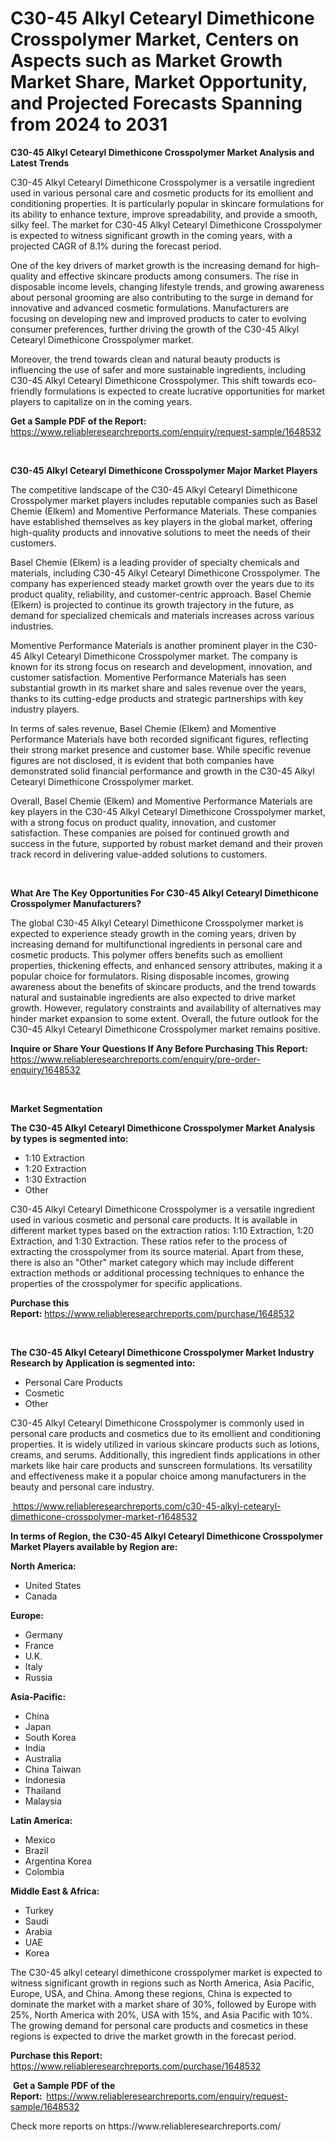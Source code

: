 <p><h1>C30-45 Alkyl Cetearyl Dimethicone Crosspolymer Market, Centers on Aspects such as Market Growth Market Share, Market Opportunity, and Projected Forecasts Spanning from 2024 to 2031</h1></p><p><strong>C30-45 Alkyl Cetearyl Dimethicone Crosspolymer Market Analysis and Latest Trends</strong></p>
<p><p>C30-45 Alkyl Cetearyl Dimethicone Crosspolymer is a versatile ingredient used in various personal care and cosmetic products for its emollient and conditioning properties. It is particularly popular in skincare formulations for its ability to enhance texture, improve spreadability, and provide a smooth, silky feel. The market for C30-45 Alkyl Cetearyl Dimethicone Crosspolymer is expected to witness significant growth in the coming years, with a projected CAGR of 8.1% during the forecast period.</p><p>One of the key drivers of market growth is the increasing demand for high-quality and effective skincare products among consumers. The rise in disposable income levels, changing lifestyle trends, and growing awareness about personal grooming are also contributing to the surge in demand for innovative and advanced cosmetic formulations. Manufacturers are focusing on developing new and improved products to cater to evolving consumer preferences, further driving the growth of the C30-45 Alkyl Cetearyl Dimethicone Crosspolymer market.</p><p>Moreover, the trend towards clean and natural beauty products is influencing the use of safer and more sustainable ingredients, including C30-45 Alkyl Cetearyl Dimethicone Crosspolymer. This shift towards eco-friendly formulations is expected to create lucrative opportunities for market players to capitalize on in the coming years.</p></p>
<p><strong>Get a Sample PDF of the Report:&nbsp;</strong> <a href="https://www.reliableresearchreports.com/enquiry/request-sample/1648532">https://www.reliableresearchreports.com/enquiry/request-sample/1648532</a></p>
<p>&nbsp;</p>
<p><strong>C30-45 Alkyl Cetearyl Dimethicone Crosspolymer Major Market Players</strong></p>
<p><p>The competitive landscape of the C30-45 Alkyl Cetearyl Dimethicone Crosspolymer market players includes reputable companies such as Basel Chemie (Elkem) and Momentive Performance Materials. These companies have established themselves as key players in the global market, offering high-quality products and innovative solutions to meet the needs of their customers.</p><p>Basel Chemie (Elkem) is a leading provider of specialty chemicals and materials, including C30-45 Alkyl Cetearyl Dimethicone Crosspolymer. The company has experienced steady market growth over the years due to its product quality, reliability, and customer-centric approach. Basel Chemie (Elkem) is projected to continue its growth trajectory in the future, as demand for specialized chemicals and materials increases across various industries.</p><p>Momentive Performance Materials is another prominent player in the C30-45 Alkyl Cetearyl Dimethicone Crosspolymer market. The company is known for its strong focus on research and development, innovation, and customer satisfaction. Momentive Performance Materials has seen substantial growth in its market share and sales revenue over the years, thanks to its cutting-edge products and strategic partnerships with key industry players.</p><p>In terms of sales revenue, Basel Chemie (Elkem) and Momentive Performance Materials have both recorded significant figures, reflecting their strong market presence and customer base. While specific revenue figures are not disclosed, it is evident that both companies have demonstrated solid financial performance and growth in the C30-45 Alkyl Cetearyl Dimethicone Crosspolymer market.</p><p>Overall, Basel Chemie (Elkem) and Momentive Performance Materials are key players in the C30-45 Alkyl Cetearyl Dimethicone Crosspolymer market, with a strong focus on product quality, innovation, and customer satisfaction. These companies are poised for continued growth and success in the future, supported by robust market demand and their proven track record in delivering value-added solutions to customers.</p></p>
<p>&nbsp;</p>
<p><strong>What Are The Key Opportunities For C30-45 Alkyl Cetearyl Dimethicone Crosspolymer Manufacturers?</strong></p>
<p><p>The global C30-45 Alkyl Cetearyl Dimethicone Crosspolymer market is expected to experience steady growth in the coming years, driven by increasing demand for multifunctional ingredients in personal care and cosmetic products. This polymer offers benefits such as emollient properties, thickening effects, and enhanced sensory attributes, making it a popular choice for formulators. Rising disposable incomes, growing awareness about the benefits of skincare products, and the trend towards natural and sustainable ingredients are also expected to drive market growth. However, regulatory constraints and availability of alternatives may hinder market expansion to some extent. Overall, the future outlook for the C30-45 Alkyl Cetearyl Dimethicone Crosspolymer market remains positive.</p></p>
<p><strong>Inquire or Share Your Questions If Any Before Purchasing This Report:</strong> <a href="https://www.reliableresearchreports.com/enquiry/pre-order-enquiry/1648532">https://www.reliableresearchreports.com/enquiry/pre-order-enquiry/1648532</a></p>
<p>&nbsp;</p>
<p><strong>Market Segmentation</strong></p>
<p><strong>The C30-45 Alkyl Cetearyl Dimethicone Crosspolymer Market Analysis by types is segmented into:</strong></p>
<p><ul><li>1:10 Extraction</li><li>1:20 Extraction</li><li>1:30 Extraction</li><li>Other</li></ul></p>
<p><p>C30-45 Alkyl Cetearyl Dimethicone Crosspolymer is a versatile ingredient used in various cosmetic and personal care products. It is available in different market types based on the extraction ratios: 1:10 Extraction, 1:20 Extraction, and 1:30 Extraction. These ratios refer to the process of extracting the crosspolymer from its source material. Apart from these, there is also an "Other" market category which may include different extraction methods or additional processing techniques to enhance the properties of the crosspolymer for specific applications.</p></p>
<p><strong>Purchase this Report:&nbsp;</strong><a href="https://www.reliableresearchreports.com/purchase/1648532">https://www.reliableresearchreports.com/purchase/1648532</a></p>
<p>&nbsp;</p>
<p><strong>The C30-45 Alkyl Cetearyl Dimethicone Crosspolymer Market Industry Research by Application is segmented into:</strong></p>
<p><ul><li>Personal Care Products</li><li>Cosmetic</li><li>Other</li></ul></p>
<p><p>C30-45 Alkyl Cetearyl Dimethicone Crosspolymer is commonly used in personal care products and cosmetics due to its emollient and conditioning properties. It is widely utilized in various skincare products such as lotions, creams, and serums. Additionally, this ingredient finds applications in other markets like hair care products and sunscreen formulations. Its versatility and effectiveness make it a popular choice among manufacturers in the beauty and personal care industry.</p></p>
<p><a href="https://www.reliableresearchreports.com/c30-45-alkyl-cetearyl-dimethicone-crosspolymer-market-r1648532">&nbsp;https://www.reliableresearchreports.com/c30-45-alkyl-cetearyl-dimethicone-crosspolymer-market-r1648532</a></p>
<p><strong>In terms of Region, the C30-45 Alkyl Cetearyl Dimethicone Crosspolymer Market Players available by Region are:</strong></p>
<p>
    <p> <strong> North America: </strong>
        <ul>
            <li>United States</li>
            <li>Canada</li>
        </ul>
        </p> 
    <p> <strong> Europe: </strong>
        <ul>
            <li>Germany</li>
            <li>France</li>
            <li>U.K.</li>
            <li>Italy</li>
            <li>Russia</li>
        </ul>
        </p> 
    <p> <strong> Asia-Pacific: </strong>
        <ul>
            <li>China</li>
            <li>Japan</li>
            <li>South Korea</li>
            <li>India</li>
            <li>Australia</li>
            <li>China Taiwan</li>
            <li>Indonesia</li>
            <li>Thailand</li>
            <li>Malaysia</li>
        </ul>
        </p> 
    <p> <strong> Latin America: </strong>
        <ul>
            <li>Mexico</li>
            <li>Brazil</li>
            <li>Argentina Korea</li>
            <li>Colombia</li>
        </ul>
        </p> 
    <p> <strong> Middle East & Africa: </strong>
        <ul>
            <li>Turkey</li>
            <li>Saudi</li>
            <li>Arabia</li>
            <li>UAE</li>
            <li>Korea</li>
        </ul>
    </p>
    </p>
<p><p>The C30-45 alkyl cetearyl dimethicone crosspolymer market is expected to witness significant growth in regions such as North America, Asia Pacific, Europe, USA, and China. Among these regions, China is expected to dominate the market with a market share of 30%, followed by Europe with 25%, North America with 20%, USA with 15%, and Asia Pacific with 10%. The growing demand for personal care products and cosmetics in these regions is expected to drive the market growth in the forecast period.</p></p>
<p><strong>Purchase this Report: </strong><a href="https://www.reliableresearchreports.com/purchase/1648532">https://www.reliableresearchreports.com/purchase/1648532</a></p>
<p>&nbsp;<strong>Get a Sample PDF of the Report:&nbsp;&nbsp;</strong><a href="https://www.reliableresearchreports.com/enquiry/request-sample/1648532">https://www.reliableresearchreports.com/enquiry/request-sample/1648532</a></p>
<p><strong></strong></p>
<p>Check more reports on https://www.reliableresearchreports.com/</p>
